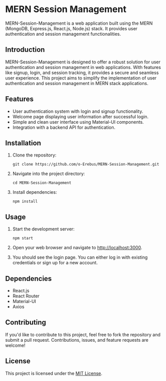 # MERN Session Management

MERN-Session-Management is a web application built using the MERN (MongoDB, Express.js, React.js, Node.js) stack. It provides user authentication and session management functionalities.

## Introduction

MERN-Session-Management is designed to offer a robust solution for user authentication and session management in web applications. With features like signup, login, and session tracking, it provides a secure and seamless user experience. This project aims to simplify the implementation of user authentication and session management in MERN stack applications.

## Features

- User authentication system with login and signup functionality.
- Welcome page displaying user information after successful login.
- Simple and clean user interface using Material-UI components.
- Integration with a backend API for authentication.

## Installation

1. Clone the repository:

    ```
    git clone https://github.com/o-Erebus/MERN-Session-Management.git
    ```

2. Navigate into the project directory:

    ```
    cd MERN-Session-Management
    ```

3. Install dependencies:

    ```
    npm install
    ```

## Usage

1. Start the development server:

    ```
    npm start
    ```

2. Open your web browser and navigate to [http://localhost:3000](http://localhost:3000).

3. You should see the login page. You can either log in with existing credentials or sign up for a new account.

## Dependencies

- React.js
- React Router
- Material-UI
- Axios

## Contributing

If you'd like to contribute to this project, feel free to fork the repository and submit a pull request. Contributions, issues, and feature requests are welcome!

## License

This project is licensed under the [MIT License](LICENSE).
